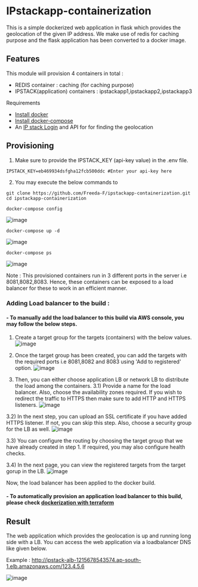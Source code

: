 # IPstackapp-containerization

This is a simple dockerized web application in flask which provides the geolocation of the given IP address. We make use of redis for caching purpose and the flask application has been converted to a docker image.

## Features

This module will provision 4 containers in total :
- REDIS container : caching (for caching purpose)
- IPSTACK(application) containers : ipstackapp1,ipstackapp2,ipstackapp3

Requirements 

- [Install docker](https://docs.docker.com/engine/install/)
- [Install docker-compose](https://docs.docker.com/compose/install/)
- An [IP stack Login](https://ipstack.com/) and API for for finding the geolocation

## Provisioning

1. Make sure to provide the IPSTACK_KEY (api-key value) in the .env file.
```
IPSTACK_KEY=eb469934dsfgha12fcb500ddc #Enter your api-key here
```
2. You may execute the below commands to 
```
git clone https://github.com/Freeda-F/ipstackapp-containerization.git
cd ipstackapp-containerization
```
```
docker-compose config
```
![image](https://user-images.githubusercontent.com/93197553/147142790-e444d11c-535a-4cf7-98b0-e5e34fd9fa54.png)

```
docker-compose up -d
```
![image](https://user-images.githubusercontent.com/93197553/147143010-e2f19d2c-6124-4d8e-98a0-3f9f78a4463f.png)

```
docker-compose ps
```
![image](https://user-images.githubusercontent.com/93197553/147143134-2c14bf93-e176-49aa-848b-611a9daa771b.png)


Note : This provisioned containers run in 3 different ports in the server i.e 8081,8082,8083. Hence, these containers can be exposed to a load balancer for these to work in an efficient manner.

### Adding Load balancer to the build :

#### - To manually add the load balancer to this build via AWS console, you may follow the below steps.

1. Create a target group for the targets (containers) with the below values.
![image](https://user-images.githubusercontent.com/93197553/147143818-c148af89-880e-4956-9306-fce728a220a8.png)

2. Once the target group has been created, you can add the targets with the required ports i.e 8081,8082 and 8083 using 'Add to registered' option.
![image](https://user-images.githubusercontent.com/93197553/147144414-16fbcb10-6659-4f15-a469-dab868b4d39e.png)

3. Then, you can either choose application LB or network LB to distribute the load among the containers.
  3.1) Provide a name for the load balancer. Also, choose the availability zones required. If you wish to redirect the traffic to HTTPS then make sure to add HTTP and HTTPS listeners.
  ![image](https://user-images.githubusercontent.com/93197553/147144752-2379acc5-6a28-4dd0-ba7d-49b336f18d22.png)
  
  3.2) In the next step, you can upload an SSL certificate if you have added HTTPS listener. If not, you can skip this step. Also, choose a security group for the LB as well.
  ![image](https://user-images.githubusercontent.com/93197553/147145021-b6c09174-c588-466a-9c07-80345ff42252.png)
  
  3.3) You can configure the routing by choosing the target group that we have already created in step 1. If required, you may also configure health checks.
  
  3.4) In the next page, you can view the registered targets from the target gorup in the LB.
 ![image](https://user-images.githubusercontent.com/93197553/147145500-60aec7c8-3cfb-41fb-bb27-1ac79a53b67d.png)

Now, the load balancer has been applied to the docker build.

#### - To automatically provision an application load balancer to this build, please check [dockerization with terraform](https://github.com/Freeda-F/terraform-aws-docker)

## Result

The web application which provides the geolocation is up and running long side with a LB. You can access the web application via a loadbalancer DNS like given below.

Example : http://ipstack-alb-1215678543574.ap-south-1.elb.amazonaws.com/123.4.5.6

![image](https://user-images.githubusercontent.com/93197553/147145664-2ce961e6-4cb7-42c2-9ab2-5b64b38617e5.png)
